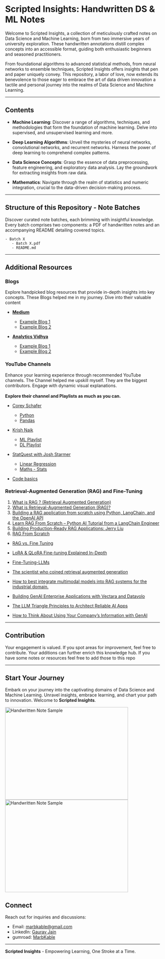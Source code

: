 # Scripted Insights: Handwritten DS & ML Notes
Welcome to Scripted Insights, a collection of meticulously crafted notes on Data Science and Machine Learning, born from two immersive years of university exploration. These handwritten annotations distill complex concepts into an accessible format, guiding both enthusiastic beginners and seasoned practitioners.

From foundational algorithms to advanced statistical methods, from neural networks to ensemble techniques, Scripted Insights offers insights that pen and paper uniquely convey. This repository, a labor of love, now extends its benevolence to those eager to embrace the art of data driven innovation a tactile and personal journey into the realms of Data Science and Machine Learning.
<hr> 

## Contents

- **Machine Learning**: Discover a range of algorithms, techniques, and methodologies that form the foundation of machine learning. Delve into supervised, and unsupervised learning and more.

- **Deep Learning Algorithms**: Unveil the mysteries of neural networks, convolutional networks, and recurrent networks. Harness the power of deep learning to comprehend complex patterns.

- **Data Science Concepts**: Grasp the essence of data preprocessing, feature engineering, and exploratory data analysis. Lay the groundwork for extracting insights from raw data.

- **Mathematics**: Navigate through the realm of statistics and numeric integration, crucial to the data-driven decision-making process.
<hr>

## Structure of this Repository -  Note Batches

Discover curated note batches, each brimming with insightful knowledge. Every batch comprises two components: a PDF of handwritten notes and an accompanying README detailing covered topics. 

    - Batch X
       - Batch X.pdf
       - README.md

<hr>

## Additional Resources

### Blogs

Explore handpicked blog resources that provide in-depth insights into key concepts. These Blogs helped me in my journey.  Dive into their valuable content

- [**Medium**](https://medium.com)
  - [Example Blog 1](https://medium.com/ai-in-plain-english/quantum-deep-learning-the-next-frontier-in-machine-learning-72f7bb4fd93a)
  - [Example Blog 2](https://medium.com/mlearning-ai/transfer-learning-and-convolutional-neural-networks-cnn-e68db4c48cca)

- [**Analytics Vidhya**](https://www.analyticsvidhya.com/)
  - [Example Blog 1](https://www.analyticsvidhya.com/blog/2021/07/an-introduction-to-linear-regression/)
  - [Example Blog 2](https://www.analyticsvidhya.com/blog/2017/06/a-comprehensive-guide-for-linear-ridge-and-lasso-regression/)

### YouTube Channels

Enhance your learning experience through recommended YouTube channels. The Channel helped me upskill myself. They are the biggest contributors. Engage with dynamic visual explanations. <br><br> **Explore their channel and Playlists as much as you can.** 

- [Corey Schafer](https://www.youtube.com/@coreyms)
   - [Python](https://www.youtube.com/playlist?list=PL-osiE80TeTt2d9bfVyTiXJA-UTHn6WwU)
   - [Pandas](https://www.youtube.com/playlist?list=PL-osiE80TeTsWmV9i9c58mdDCSskIFdDS)

- [Krish Naik](https://www.youtube.com/@krishnaik06)
   - [ML Playlist](https://www.youtube.com/playlist?list=PLZoTAELRMXVPBTrWtJkn3wWQxZkmTXGwe)
   - [DL Playlist](https://www.youtube.com/playlist?list=PLZoTAELRMXVPGU70ZGsckrMdr0FteeRUi)

- [StatQuest with Josh Starmer](https://www.youtube.com/@statquest)
   - [Linear Regression](https://www.youtube.com/playlist?list=PLblh5JKOoLUIzaEkCLIUxQFjPIlapw8nU)
   - [Maths - Stats](https://www.youtube.com/playlist?list=PLblh5JKOoLUJUNlfvCNhJMNjNNpt5ljcR)
     
- [Code basics](https://www.youtube.com/@codebasics)

### Retrieval-Augmented Generation (RAG) and Fine-Tuning

1. [What is RAG ? (Retrieval Augmented Generation)](https://youtu.be/u47GtXwePms?feature=shared)
2. [What is Retrieval-Augmented Generation (RAG)?](https://www.youtube.com/watch?v=T-D1OfcDW1M&pp=ygUecmV0cmlldmFsIGF1Z21lbnRlZCBnZW5lcmF0aW9u)
3. [Building a RAG application from scratch using Python, LangChain, and the OpenAI API](https://www.youtube.com/watch?v=BrsocJb-fAo&pp=ygVRYnVpbGRpbmcgYSByYWcgYXBwbGljYXRpb24gZnJvbSBzY3JhdGNoIHVzaW5nIHB5dGhvbiBsYW5nY2hhaW4gYW5kIHRoZSBvcGVuYWkgYXBp)
4. [Learn RAG From Scratch – Python AI Tutorial from a LangChain Engineer](https://www.youtube.com/watch?v=sVcwVQRHIc8&pp=ygVRYnVpbGRpbmcgYSByYWcgYXBwbGljYXRpb24gZnJvbSBzY3JhdGNoIHVzaW5nIHB5dGhvbiBsYW5nY2hhaW4gYW5kIHRoZSBvcGVuYWkgYXBp)
5. [Building Production-Ready RAG Applications: Jerry Liu](https://www.youtube.com/watch?v=TRjq7t2Ms5I&pp=ygUdYnVpbGRpbmcgcHJvZHVjdGlvbiByZWFkeSByYWc%3D)
6. [RAG From Scratch](https://www.youtube.com/playlist?list=PLfaIDFEXuae2LXbO1_PKyVJiQ23ZztA0x)

* [RAG vs. Fine Tuning](https://www.youtube.com/watch?v=00Q0G84kq3M&pp=ygUecmV0cmlldmFsIGF1Z21lbnRlZCBnZW5lcmF0aW9u)
* [LoRA & QLoRA Fine-tuning Explained In-Depth](https://www.youtube.com/watch?v=t1caDsMzWBk&pp=ygUPZmluZSB0dW5pbmcgbGxt)
* [Fine-Tuning-LLMs](https://github.com/Gaurav-Van/Fine-Tuning-LLMs)
* [The scientist who coined retrieval augmented generation](https://www.youtube.com/watch?v=CMLCpZarQkE&pp=ygUecmV0cmlldmFsIGF1Z21lbnRlZCBnZW5lcmF0aW9u)

* [How to best integrate multimodal models into RAG systems for the industrial domain.](https://www.linkedin.com/posts/omarsar_besides-agents-multimodal-rag-is-probably-activity-7257244839497363456-N2Fc?utm_source=share&utm_medium=member_desktop)
* [Building GenAI Enterprise Applications with Vectara and Datavolo](https://medium.com/@ofermend/building-genai-enterprise-applications-with-vectara-and-datavolo-a8e1102e1767)
* [The LLM Triangle Principles to Architect Reliable AI Apps](https://medium.com/towards-data-science/the-llm-triangle-principles-to-architect-reliable-ai-apps-d3753dd8542e)
* [How to Think About Using Your Company’s Information with GenAI](https://medium.com/towards-data-science/how-to-think-about-using-your-companys-information-with-genai-e4ba63af38b8)

<hr>

## Contribution

Your engagement is valued. If you spot areas for improvement, feel free to contribute. Your additions can further enrich this knowledge hub. If you have some notes or resources feel free to add those to this repo
<hr>

## Start Your Journey

Embark on your journey into the captivating domains of Data Science and Machine Learning. Unravel insights, embrace learning, and chart your path to innovation. Welcome to **Scripted Insights**.

<img src="https://github.com/Gaurav-Van/Scripted_Insights-Handwritten_DS_ML_Notes/assets/50765800/119d992e-53f7-4791-9c10-2b923e16e2b2" alt="Handwritten Note Sample" width="400" height="300"> <img src="https://github.com/Gaurav-Van/Scripted_Insights-Handwritten_DS_ML_Notes/assets/50765800/0cf0074a-f860-42da-814e-4a7f2b0a76e3" alt="Handwritten Note Sample" width="400" height="300">

## Connect

Reach out for inquiries and discussions:
- Email: marbkable@gmail.com
- LinkedIn: [Gaurav Jain](https://www.linkedin.com/in/gauravvan/)
- gumroad: [MarbKable](https://marbkable.gumroad.com/l/uodef)
---

**Scripted Insights** - Empowering Learning, One Stroke at a Time.
